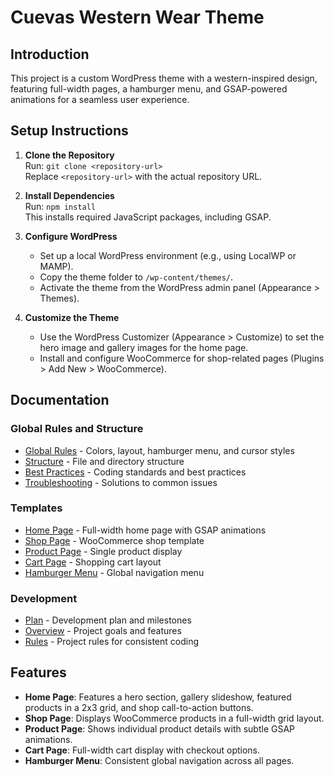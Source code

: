 # Cuevas Western Wear Theme

## Introduction
This project is a custom WordPress theme with a western-inspired design, featuring full-width pages, a hamburger menu, and GSAP-powered animations for a seamless user experience.

## Setup Instructions
1. **Clone the Repository**  
   Run: `git clone <repository-url>`  
   Replace `<repository-url>` with the actual repository URL.

2. **Install Dependencies**  
   Run: `npm install`  
   This installs required JavaScript packages, including GSAP.

3. **Configure WordPress**  
   - Set up a local WordPress environment (e.g., using LocalWP or MAMP).  
   - Copy the theme folder to `/wp-content/themes/`.  
   - Activate the theme from the WordPress admin panel (Appearance > Themes).

4. **Customize the Theme**  
   - Use the WordPress Customizer (Appearance > Customize) to set the hero image and gallery images for the home page.  
   - Install and configure WooCommerce for shop-related pages (Plugins > Add New > WooCommerce).

## Documentation

### Global Rules and Structure
- [Global Rules](global-rules.md) - Colors, layout, hamburger menu, and cursor styles
- [Structure](Structure.md) - File and directory structure
- [Best Practices](Best%20Practices.md) - Coding standards and best practices
- [Troubleshooting](Troubleshooting.md) - Solutions to common issues

### Templates
- [Home Page](home.md) - Full-width home page with GSAP animations
- [Shop Page](shop.md) - WooCommerce shop template
- [Product Page](product.md) - Single product display
- [Cart Page](cart.md) - Shopping cart layout
- [Hamburger Menu](hamburger-menu.md) - Global navigation menu

### Development
- [Plan](Plan.md) - Development plan and milestones
- [Overview](Overview.md) - Project goals and features
- [Rules](Rules.md) - Project rules for consistent coding

## Features
- **Home Page**: Features a hero section, gallery slideshow, featured products in a 2x3 grid, and shop call-to-action buttons.  
- **Shop Page**: Displays WooCommerce products in a full-width grid layout.  
- **Product Page**: Shows individual product details with subtle GSAP animations.  
- **Cart Page**: Full-width cart display with checkout options. 
- **Hamburger Menu**: Consistent global navigation across all pages. 
